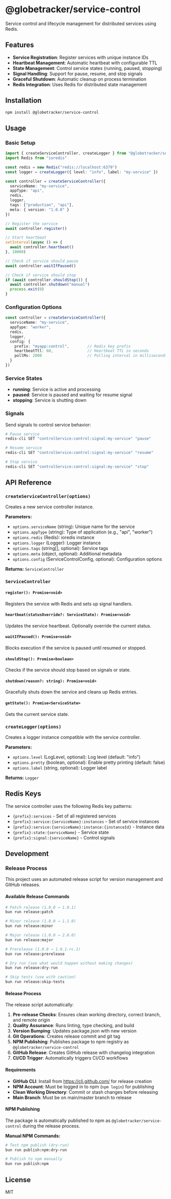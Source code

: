 # @globetracker/service-control

Service control and lifecycle management for distributed services using Redis.

## Features

- **Service Registration**: Register services with unique instance IDs
- **Heartbeat Management**: Automatic heartbeat with configurable TTL
- **State Management**: Control service states (running, paused, stopping)
- **Signal Handling**: Support for pause, resume, and stop signals
- **Graceful Shutdown**: Automatic cleanup on process termination
- **Redis Integration**: Uses Redis for distributed state management

## Installation

```bash
npm install @globetracker/service-control
```

## Usage

### Basic Setup

```typescript
import { createServiceController, createLogger } from "@globetracker/service-control"
import Redis from "ioredis"

const redis = new Redis("redis://localhost:6379")
const logger = createLogger({ level: "info", label: "my-service" })

const controller = createServiceController({
  serviceName: "my-service",
  appType: "api",
  redis,
  logger,
  tags: ["production", "api"],
  meta: { version: "1.0.0" }
})

// Register the service
await controller.register()

// Start heartbeat
setInterval(async () => {
  await controller.heartbeat()
}, 10000)

// Check if service should pause
await controller.waitIfPaused()

// Check if service should stop
if (await controller.shouldStop()) {
  await controller.shutdown("manual")
  process.exit(0)
}
```

### Configuration Options

```typescript
const controller = createServiceController({
  serviceName: "my-service",
  appType: "worker",
  redis,
  logger,
  config: {
    prefix: "myapp:control",        // Redis key prefix
    heartbeatTtl: 60,               // Heartbeat TTL in seconds
    pollMs: 2000                    // Polling interval in milliseconds
  }
})
```

### Service States

- **running**: Service is active and processing
- **paused**: Service is paused and waiting for resume signal
- **stopping**: Service is shutting down

### Signals

Send signals to control service behavior:

```bash
# Pause service
redis-cli SET "controlService:control:signal:my-service" "pause"

# Resume service
redis-cli SET "controlService:control:signal:my-service" "resume"

# Stop service
redis-cli SET "controlService:control:signal:my-service" "stop"
```

## API Reference

### `createServiceController(options)`

Creates a new service controller instance.

**Parameters:**

- `options.serviceName` (string): Unique name for the service
- `options.appType` (string): Type of application (e.g., "api", "worker")
- `options.redis` (Redis): ioredis instance
- `options.logger` (Logger): Logger instance
- `options.tags` (string[], optional): Service tags
- `options.meta` (object, optional): Additional metadata
- `options.config` (ServiceControlConfig, optional): Configuration options

**Returns:** `ServiceController`

### `ServiceController`

#### `register(): Promise<void>`

Registers the service with Redis and sets up signal handlers.

#### `heartbeat(statusOverride?: ServiceState): Promise<void>`

Updates the service heartbeat. Optionally override the current status.

#### `waitIfPaused(): Promise<void>`

Blocks execution if the service is paused until resumed or stopped.

#### `shouldStop(): Promise<boolean>`

Checks if the service should stop based on signals or state.

#### `shutdown(reason?: string): Promise<void>`

Gracefully shuts down the service and cleans up Redis entries.

#### `getState(): Promise<ServiceState>`

Gets the current service state.

### `createLogger(options)`

Creates a logger instance compatible with the service controller.

**Parameters:**

- `options.level` (LogLevel, optional): Log level (default: "info")
- `options.pretty` (boolean, optional): Enable pretty printing (default: false)
- `options.label` (string, optional): Logger label

**Returns:** `Logger`

## Redis Keys

The service controller uses the following Redis key patterns:

- `{prefix}:services` - Set of all registered services
- `{prefix}:service:{serviceName}:instances` - Set of service instances
- `{prefix}:service:{serviceName}:instance:{instanceId}` - Instance data
- `{prefix}:state:{serviceName}` - Service state
- `{prefix}:signal:{serviceName}` - Control signals

## Development

### Release Process

This project uses an automated release script for version management and GitHub releases.

#### Available Release Commands

```bash
# Patch release (1.0.0 → 1.0.1)
bun run release:patch

# Minor release (1.0.0 → 1.1.0)
bun run release:minor

# Major release (1.0.0 → 2.0.0)
bun run release:major

# Prerelease (1.0.0 → 1.0.1-rc.1)
bun run release:prerelease

# Dry run (see what would happen without making changes)
bun run release:dry-run

# Skip tests (use with caution)
bun run release:skip-tests
```

#### Release Process

The release script automatically:

1. **Pre-release Checks**: Ensures clean working directory, correct branch, and remote origin
2. **Quality Assurance**: Runs linting, type checking, and build
3. **Version Bumping**: Updates package.json with new version
4. **Git Operations**: Creates release commit and git tag
5. **NPM Publishing**: Publishes package to npm registry as `@globetracker/service-control`
6. **GitHub Release**: Creates GitHub release with changelog integration
7. **CI/CD Trigger**: Automatically triggers CI/CD workflows

#### Requirements

- **GitHub CLI**: Install from <https://cli.github.com/> for release creation
- **NPM Account**: Must be logged in to npm (`npm login`) for publishing
- **Clean Working Directory**: Commit or stash changes before releasing
- **Main Branch**: Must be on main/master branch to release

#### NPM Publishing

The package is automatically published to npm as `@globetracker/service-control` during the release process.

**Manual NPM Commands:**

```bash
# Test npm publish (dry-run)
bun run publish:npm:dry-run

# Publish to npm manually
bun run publish:npm
```

## License

MIT
